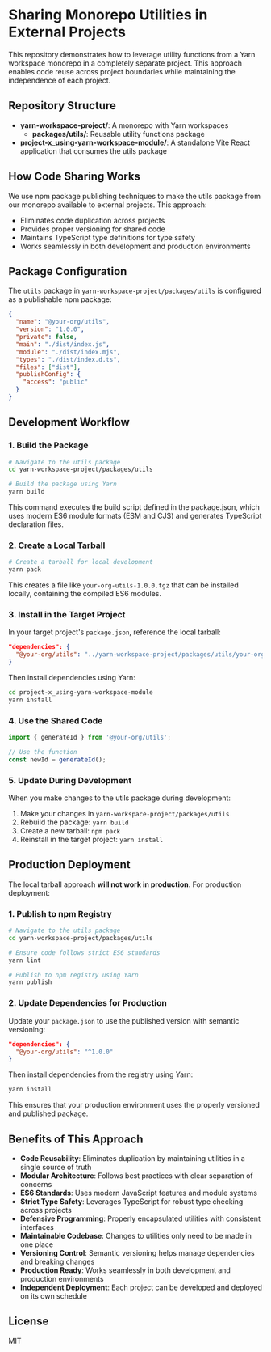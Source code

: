 # Sharing Monorepo Utilities in External Projects

This repository demonstrates how to leverage utility functions from a Yarn workspace monorepo in a completely separate project. This approach enables code reuse across project boundaries while maintaining the independence of each project.

## Repository Structure

- **yarn-workspace-project/**: A monorepo with Yarn workspaces
  - **packages/utils/**: Reusable utility functions package
- **project-x_using-yarn-workspace-module/**: A standalone Vite React application that consumes the utils package

## How Code Sharing Works

We use npm package publishing techniques to make the utils package from our monorepo available to external projects. This approach:
- Eliminates code duplication across projects
- Provides proper versioning for shared code
- Maintains TypeScript type definitions for type safety
- Works seamlessly in both development and production environments

## Package Configuration

The `utils` package in `yarn-workspace-project/packages/utils` is configured as a publishable npm package:

```json
{
  "name": "@your-org/utils",
  "version": "1.0.0",
  "private": false,
  "main": "./dist/index.js",
  "module": "./dist/index.mjs",
  "types": "./dist/index.d.ts",
  "files": ["dist"],
  "publishConfig": {
    "access": "public"
  }
}
```

## Development Workflow

### 1. Build the Package

```bash
# Navigate to the utils package
cd yarn-workspace-project/packages/utils

# Build the package using Yarn
yarn build
```

This command executes the build script defined in the package.json, which uses modern ES6 module formats (ESM and CJS) and generates TypeScript declaration files.

### 2. Create a Local Tarball

```bash
# Create a tarball for local development
yarn pack
```

This creates a file like `your-org-utils-1.0.0.tgz` that can be installed locally, containing the compiled ES6 modules.

### 3. Install in the Target Project

In your target project's `package.json`, reference the local tarball:

```json
"dependencies": {
  "@your-org/utils": "../yarn-workspace-project/packages/utils/your-org-utils-1.0.0.tgz"
}
```

Then install dependencies using Yarn:

```bash
cd project-x_using-yarn-workspace-module
yarn install
```

### 4. Use the Shared Code

```typescript
import { generateId } from '@your-org/utils';

// Use the function
const newId = generateId();
```

### 5. Update During Development

When you make changes to the utils package during development:

1. Make your changes in `yarn-workspace-project/packages/utils`
2. Rebuild the package: `yarn build`
3. Create a new tarball: `npm pack`
4. Reinstall in the target project: `yarn install`

## Production Deployment

The local tarball approach **will not work in production**. For production deployment:

### 1. Publish to npm Registry

```bash
# Navigate to the utils package
cd yarn-workspace-project/packages/utils

# Ensure code follows strict ES6 standards
yarn lint

# Publish to npm registry using Yarn
yarn publish
```

### 2. Update Dependencies for Production

Update your `package.json` to use the published version with semantic versioning:

```json
"dependencies": {
  "@your-org/utils": "^1.0.0"
}
```

Then install dependencies from the registry using Yarn:

```bash
yarn install
```

This ensures that your production environment uses the properly versioned and published package.

## Benefits of This Approach

- **Code Reusability**: Eliminates duplication by maintaining utilities in a single source of truth
- **Modular Architecture**: Follows best practices with clear separation of concerns
- **ES6 Standards**: Uses modern JavaScript features and module systems
- **Strict Type Safety**: Leverages TypeScript for robust type checking across projects
- **Defensive Programming**: Properly encapsulated utilities with consistent interfaces
- **Maintainable Codebase**: Changes to utilities only need to be made in one place
- **Versioning Control**: Semantic versioning helps manage dependencies and breaking changes
- **Production Ready**: Works seamlessly in both development and production environments
- **Independent Deployment**: Each project can be developed and deployed on its own schedule

## License

MIT
